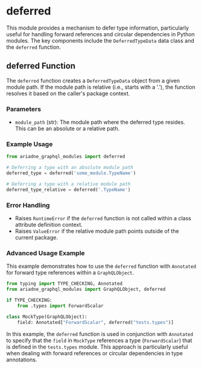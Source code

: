 # deferred

This module provides a mechanism to defer type information, particularly useful for handling forward references and circular dependencies in Python modules. The key components include the `DeferredTypeData` data class and the `deferred` function.

## deferred Function

The `deferred` function creates a `DeferredTypeData` object from a given module path. If the module path is relative (i.e., starts with a '.'), the function resolves it based on the caller's package context.

### Parameters

- `module_path` (str): The module path where the deferred type resides. This can be an absolute or a relative path.

### Example Usage

```python
from ariadne_graphql_modules import deferred

# Deferring a type with an absolute module path
deferred_type = deferred('some_module.TypeName')

# Deferring a type with a relative module path
deferred_type_relative = deferred('.TypeName')
```

### Error Handling

- Raises `RuntimeError` if the `deferred` function is not called within a class attribute definition context.
- Raises `ValueError` if the relative module path points outside of the current package.

### Advanced Usage Example

This example demonstrates how to use the `deferred` function with `Annotated` for forward type references within a `GraphQLObject`.

```python
from typing import TYPE_CHECKING, Annotated
from ariadne_graphql_modules import GraphQLObject, deferred

if TYPE_CHECKING:
    from .types import ForwardScalar

class MockType(GraphQLObject):
    field: Annotated["ForwardScalar", deferred("tests.types")]
```

In this example, the `deferred` function is used in conjunction with `Annotated` to specify that the `field` in `MockType` references a type (`ForwardScalar`) that is defined in the `tests.types` module. This approach is particularly useful when dealing with forward references or circular dependencies in type annotations.
